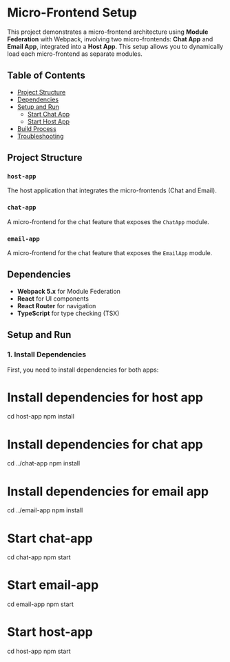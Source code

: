 # Micro-Frontend Setup

This project demonstrates a micro-frontend architecture using **Module Federation** with Webpack, involving two micro-frontends: **Chat App** and **Email App**, integrated into a **Host App**. This setup allows you to dynamically load each micro-frontend as separate modules.

## Table of Contents
- [Project Structure](#project-structure)
- [Dependencies](#dependencies)
- [Setup and Run](#setup-and-run)
  - [Start Chat App](#start-chat-app)
  - [Start Host App](#start-host-app)
- [Build Process](#build-process)
- [Troubleshooting](#troubleshooting)


## Project Structure

### `host-app`
The host application that integrates the micro-frontends (Chat and Email).

### `chat-app`
A micro-frontend for the chat feature that exposes the `ChatApp` module.

### `email-app`
A micro-frontend for the chat feature that exposes the `EmailApp` module.


## Dependencies
- **Webpack 5.x** for Module Federation
- **React** for UI components
- **React Router** for navigation
- **TypeScript** for type checking (TSX)

## Setup and Run

### 1. Install Dependencies
First, you need to install dependencies for both apps:

# Install dependencies for host app
cd host-app
npm install

# Install dependencies for chat app
cd ../chat-app
npm install

# Install dependencies for email app
cd ../email-app
npm install


# Start chat-app
cd chat-app
npm start


# Start email-app
cd email-app
npm start


# Start host-app
cd host-app
npm start